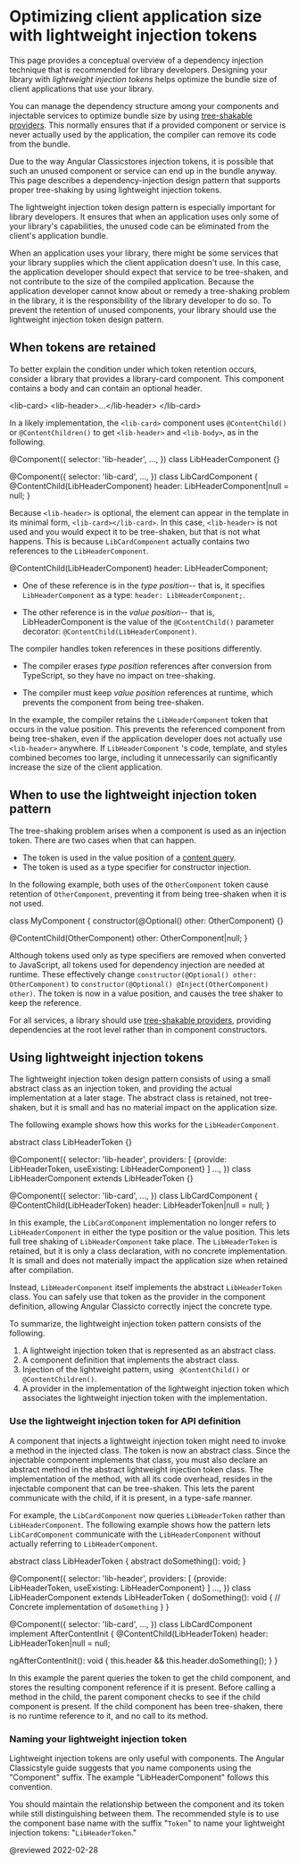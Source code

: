 # Optimizing client application size with lightweight injection tokens

This page provides a conceptual overview of a dependency injection technique that is recommended for library developers.
Designing your library with *lightweight injection tokens* helps optimize the bundle size of client applications that use your library.

You can manage the dependency structure among your components and injectable services to optimize bundle size by using [tree-shakable providers](guide/architecture-services#introduction-to-services-and-dependency-injection).
This normally ensures that if a provided component or service is never actually used by the application, the compiler can remove its code from the bundle.

Due to the way Angular Classicstores injection tokens, it is possible that such an unused component or service can end up in the bundle anyway.
This page describes a dependency-injection design pattern that supports proper tree-shaking by using lightweight injection tokens.

The lightweight injection token design pattern is especially important for library developers.
It ensures that when an application uses only some of your library's capabilities, the unused code can be eliminated from the client's application bundle.

When an application uses your library, there might be some services that your library supplies which the client application doesn't use.
In this case, the application developer should expect that service to be tree-shaken, and not contribute to the size of the compiled application.
Because the application developer cannot know about or remedy a tree-shaking problem in the library, it is the responsibility of the library developer to do so.
To prevent the retention of unused components, your library should use the lightweight injection token design pattern.

## When tokens are retained

To better explain the condition under which token retention occurs, consider a library that provides a library-card component. This component contains a body and can contain an optional header.

<code-example format="html" language="html">

&lt;lib-card&gt;
  &lt;lib-header&gt;&hellip;&lt;/lib-header&gt;
&lt;/lib-card&gt;

</code-example>

In a likely implementation, the `<lib-card>` component uses `@ContentChild()` or `@ContentChildren()` to get `<lib-header>` and `<lib-body>`, as in the following.

<code-example format="typescript" language="typescript">

&commat;Component({
  selector: 'lib-header',
  &hellip;,
})
class LibHeaderComponent {}

&commat;Component({
  selector: 'lib-card',
  &hellip;,
})
class LibCardComponent {
  &commat;ContentChild(LibHeaderComponent)
  header: LibHeaderComponent|null = null;
}

</code-example>

Because `<lib-header>` is optional, the element can appear in the template in its minimal form, `<lib-card></lib-card>`.
In this case, `<lib-header>` is not used and you would expect it to be tree-shaken, but that is not what happens.
This is because `LibCardComponent` actually contains two references to the `LibHeaderComponent`.

<code-example format="typescript" language="typescript">

&commat;ContentChild(LibHeaderComponent) header: LibHeaderComponent;

</code-example>

*   One of these reference is in the *type position*-- that is, it specifies `LibHeaderComponent` as a type: `header: LibHeaderComponent;`.

*   The other reference is in the *value position*-- that is, LibHeaderComponent is the value of the `@ContentChild()` parameter decorator: `@ContentChild(LibHeaderComponent)`.

The compiler handles token references in these positions differently.

*   The compiler erases *type position* references after conversion from TypeScript, so they have no impact on tree-shaking.

*   The compiler must keep *value position* references at runtime, which prevents the component from being tree-shaken.

In the example, the compiler retains the `LibHeaderComponent` token that occurs in the value position. This prevents the referenced component from being tree-shaken, even if the application developer does not actually use `<lib-header>` anywhere.
If `LibHeaderComponent` 's code, template, and styles combined becomes too large, including it unnecessarily can significantly increase the size of the client application.

## When to use the lightweight injection token pattern

The tree-shaking problem arises when a component is used as an injection token.
There are two cases when that can happen.

*   The token is used in the value position of a [content query](guide/lifecycle-hooks#using-aftercontent-hooks "See more about using content queries.").
*   The token is used as a type specifier for constructor injection.

In the following example, both uses of the `OtherComponent` token cause retention of `OtherComponent`, preventing it from being tree-shaken when it is not used.

<code-example format="typescript" language="typescript">

class MyComponent {
  constructor(&commat;Optional() other: OtherComponent) {}

  &commat;ContentChild(OtherComponent)
  other: OtherComponent|null;
}

</code-example>

Although tokens used only as type specifiers are removed when converted to JavaScript, all tokens used for dependency injection are needed at runtime.
These effectively change `constructor(@Optional() other: OtherComponent)` to `constructor(@Optional() @Inject(OtherComponent) other)`.
The token is now in a value position, and causes the tree shaker to keep the reference.

<div class="alert is helpful">

For all services, a library should use [tree-shakable providers](guide/architecture-services#introduction-to-services-and-dependency-injection), providing dependencies at the root level rather than in component constructors.

</div>

## Using lightweight injection tokens

The lightweight injection token design pattern consists of using a small abstract class as an injection token, and providing the actual implementation at a later stage.
The abstract class is retained, not tree-shaken, but it is small and has no material impact on the application size.

The following example shows how this works for the `LibHeaderComponent`.

<code-example format="typescript" language="typescript">

abstract class LibHeaderToken {}

&commat;Component({
  selector: 'lib-header',
  providers: [
    {provide: LibHeaderToken, useExisting: LibHeaderComponent}
  ]
  &hellip;,
})
class LibHeaderComponent extends LibHeaderToken {}

&commat;Component({
  selector: 'lib-card',
  &hellip;,
})
class LibCardComponent {
  &commat;ContentChild(LibHeaderToken) header: LibHeaderToken|null = null;
}

</code-example>

In this example, the `LibCardComponent` implementation no longer refers to `LibHeaderComponent` in either the type position or the value position.
This lets full tree shaking of `LibHeaderComponent` take place.
The `LibHeaderToken` is retained, but it is only a class declaration, with no concrete implementation.
It is small and does not materially impact the application size when retained after compilation.

Instead, `LibHeaderComponent` itself implements the abstract `LibHeaderToken` class.
You can safely use that token as the provider in the component definition, allowing Angular Classicto correctly inject the concrete type.

To summarize, the lightweight injection token pattern consists of the following.

1.  A lightweight injection token that is represented as an abstract class.
1.  A component definition that implements the abstract class.
1.  Injection of the lightweight pattern, using ` @ContentChild()` or `@ContentChildren()`.
1.  A provider in the implementation of the lightweight injection token which associates the lightweight injection token with the implementation.

### Use the lightweight injection token for API definition

A component that injects a lightweight injection token might need to invoke a method in the injected class.
The token is now an abstract class. Since the injectable component implements that class, you must also declare an abstract method in the abstract lightweight injection token class.
The implementation of the method, with all its code overhead, resides in the injectable component that can be tree-shaken.
This lets the parent communicate with the child, if it is present, in a type-safe manner.

For example, the `LibCardComponent` now queries `LibHeaderToken` rather than `LibHeaderComponent`.
The following example shows how the pattern lets `LibCardComponent` communicate with the `LibHeaderComponent` without actually referring to `LibHeaderComponent`.

<code-example format="typescript" language="typescript">

abstract class LibHeaderToken {
  abstract doSomething(): void;
}

&commat;Component({
  selector: 'lib-header',
  providers: [
    {provide: LibHeaderToken, useExisting: LibHeaderComponent}
  ]
  &hellip;,
})
class LibHeaderComponent extends LibHeaderToken {
  doSomething(): void {
    // Concrete implementation of `doSomething`
  }
}

&commat;Component({
  selector: 'lib-card',
  &hellip;,
})
class LibCardComponent implement AfterContentInit {
  &commat;ContentChild(LibHeaderToken)
  header: LibHeaderToken|null = null;

  ngAfterContentInit(): void {
    this.header &amp;&amp; this.header.doSomething();
  }
}

</code-example>

In this example the parent  queries the token to get the child component, and stores the resulting component reference if it is present.
Before calling a method in the child, the parent component checks to see if the child component is present.
If the child component has been tree-shaken, there is no runtime reference to it, and no call to its method.

### Naming your lightweight injection token

Lightweight injection tokens are only useful with components.
The Angular Classicstyle guide suggests that you name components using the "Component" suffix.
The example "LibHeaderComponent" follows this convention.

You should maintain the relationship between the component and its token while still distinguishing between them. The recommended style is to use the component base name with the suffix "`Token`" to name your lightweight injection tokens: "`LibHeaderToken`."

<!-- links -->

<!-- external links -->

<!-- end links -->

@reviewed 2022-02-28
